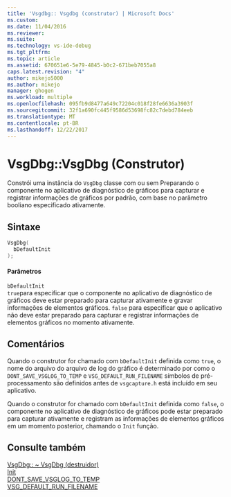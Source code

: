 ```yaml
---
title: 'Vsgdbg:: Vsgdbg (construtor) | Microsoft Docs'
ms.custom: 
ms.date: 11/04/2016
ms.reviewer: 
ms.suite: 
ms.technology: vs-ide-debug
ms.tgt_pltfrm: 
ms.topic: article
ms.assetid: 670651e6-5e79-4845-b0c2-671beb7055a8
caps.latest.revision: "4"
author: mikejo5000
ms.author: mikejo
manager: ghogen
ms.workload: multiple
ms.openlocfilehash: 095fb9d8477a649c72204c018f28fe6636a3903f
ms.sourcegitcommit: 32f1a690fc445f9586d53698fc82c7debd784eeb
ms.translationtype: MT
ms.contentlocale: pt-BR
ms.lasthandoff: 12/22/2017
---
```

# <a name="vsgdbgvsgdbg-constructor"></a>VsgDbg::VsgDbg (Construtor)
Constrói uma instância do `VsgDbg` classe com ou sem Preparando o componente no aplicativo de diagnóstico de gráficos para capturar e registrar informações de gráficos por padrão, com base no parâmetro booliano especificado ativamente.  
  
## <a name="syntax"></a>Sintaxe  
  
```C++  
VsgDbg(  
  bDefaultInit  
);  
```  
  
#### <a name="parameters"></a>Parâmetros  
 `bDefaultInit`  
 `true`para especificar que o componente no aplicativo de diagnóstico de gráficos deve estar preparado para capturar ativamente e gravar informações de elementos gráficos. `false` para especificar que o aplicativo não deve estar preparado para capturar e registrar informações de elementos gráficos no momento ativamente.  
  
## <a name="remarks"></a>Comentários  
 Quando o construtor for chamado com `bDefaultInit` definida como `true`, o nome do arquivo do arquivo de log do gráfico é determinado por como o `DONT_SAVE_VSGLOG_TO_TEMP` e `VSG_DEFAULT_RUN_FILENAME` símbolos de pré-processamento são definidos antes de `vsgcapture.h` está incluído em seu aplicativo.  
  
 Quando o construtor for chamado com `bDefaultInit` definida como `false`, o componente no aplicativo de diagnóstico de gráficos pode estar preparado para capturar ativamente e registram as informações de elementos gráficos em um momento posterior, chamando o `Init` função.  
  
## <a name="see-also"></a>Consulte também  
 [VsgDbg:: ~ VsgDbg (destruidor)](vsgdbg-tilde-vsgdbg-destructor.md)   
 [Init](init.md)   
 [DONT_SAVE_VSGLOG_TO_TEMP](dont-save-vsglog-to-temp.md)   
 [VSG_DEFAULT_RUN_FILENAME](vsg-default-run-filename.md)